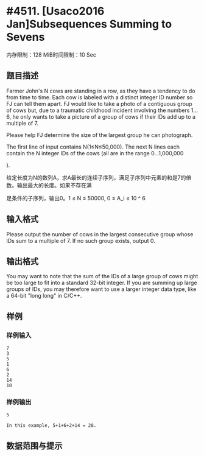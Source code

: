 # #4511. [Usaco2016 Jan]Subsequences Summing to Sevens

内存限制：128 MiB时间限制：10 Sec

## 题目描述

Farmer John's N cows are standing in a row, as they have a tendency to do from time to time. Each cow is labeled with a distinct integer ID number so FJ can tell them apart. FJ would like to take a photo of a contiguous group of cows but, due to a traumatic childhood incident involving the numbers 1&hellip;6, he only wants to take a picture of a group of cows if their IDs add up to a multiple of 7.

Please help FJ determine the size of the largest group he can photograph.

The first line of input contains N(1&le;N&le;50,000). The next N lines each contain the N integer IDs of the cows (all are in the range 0&hellip;1,000,000

).

给定长度为N的数列A，求A最长的连续子序列，满足子序列中元素的和是7的倍数。输出最大的长度。如果不存在满

足条件的子序列，输出0。1 &le; N &le; 50000, 0 &le; A_i &le; 10 ^ 6

## 输入格式

Please output the number of cows in the largest consecutive group whose IDs sum to a multiple of 7. If no such group exists, output 0.

## 输出格式

You may want to note that the sum of the IDs of a large group of cows might be too large to fit into a standard 32-bit integer. If you are summing up large groups of IDs, you may therefore want to use a larger integer data type, like a 64-bit "long long" in C/C++.

## 样例

### 样例输入

    
    7
    3
    5
    1
    6
    2
    14
    10
    

### 样例输出

    
    5
    
    In this example, 5+1+6+2+14 = 28. 
    

## 数据范围与提示
